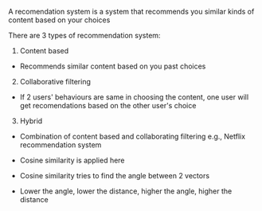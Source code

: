 A recomendation system is a system that recommends you similar kinds of content based on your choices

There are 3 types of recommendation system:
1. Content based
- Recommends similar content based on you past choices
2. Collaborative filtering
- If 2 users' behaviours are same in choosing the content, one user will get recomendations based on the other user's choice
3. Hybrid
- Combination of content based and collaborating filtering 
e.g., Netflix recommendation system

- Cosine similarity is applied here
- Cosine similarity tries to find the angle between 2 vectors
- Lower the angle, lower the distance, higher the angle, higher the distance
